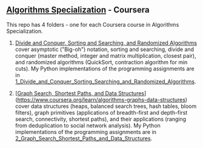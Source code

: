 ## [Algorithms Specialization](https://www.coursera.org/specializations/algorithms) - Coursera
This repo has 4 folders - one for each Coursera course in Algorithms Specialization. 

1. [Divide and Conquer, Sorting and Searching, and Randomized Algorithms](https://www.coursera.org/learn/algorithms-divide-conquer) cover asymptotic ("Big-oh") notation, sorting and searching, divide and conquer (master method, integer and matrix multiplication, closest pair), and randomized algorithms (QuickSort, contraction algorithm for min cuts). My Python implementations of the programming assignments are in [1_Divide_and_Conquer_Sorting_Searching_and_Randomized_Algorithms](./1_Divide_and_Conquer_Sorting_Searching_and_Randomized_Algorithms).

2. [[Graph Search, Shortest Paths, and Data Structures](https://www.coursera.org/learn/algorithms-graphs-data-structures)](https://www.coursera.org/learn/algorithms-graphs-data-structures) cover data structures (heaps, balanced search trees, hash tables, bloom filters), graph primitives (applications of breadth-first and depth-first search, connectivity, shortest paths), and their applications (ranging from deduplication to social network analysis). My Python implementations of the programming assignments are in [2_Graph_Search_Shortest_Paths_and_Data_Structures](./2_Graph_Search_Shortest_Paths_and_Data_Structures).

